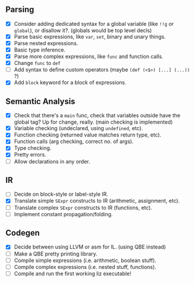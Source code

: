 ## Parsing
- [x] Consider adding dedicated syntax for a global variable (like `!!g` or `global`), or disallow it?. (globals would be top level decls)
- [x] Parse basic expressions, like `var`, `set`, binary and unary things.
- [x] Parse nested expressions.
- [x] Basic type inference.
- [x] Parse more complex expressions, like `func` and function calls.
- [x] Change `func` to `def`
- [ ] Add syntax to define custom operators (maybe `(def (<$>) [...] (...))` ?)
- [x] Add `block` keyword for a block of expressions.

## Semantic Analysis
- [x] Check that there's a `main` func, check that variables outside have the global tag? Up for change, really. (main checking is implemented)
- [x] Variable checking (undeclared, using `undefined`, etc).
- [x] Function checking (returned value matches return type, etc).
- [x] Function calls (arg checking, correct no. of args).
- [x] Type checking.
- [x] Pretty errors.
- [ ] Allow declarations in any order.

## IR
- [ ] Decide on block-style or label-style IR.
- [x] Translate simple `SExpr` constructs to IR (arithmetic, assignment, etc).
- [ ] Translate complex `SExpr` constructs to IR (functions, etc).
- [ ] Implement constant propagation/folding.

## Codegen
- [x] Decide between using LLVM or asm for IL. (using QBE instead)
- [ ] Make a QBE pretty printing library.
- [ ] Compile simple expressions (i.e. arithmetic, boolean stuff).
- [ ] Compile complex expressions (i.e. nested stuff, functions).
- [ ] Compile and run the first working liz executable!

